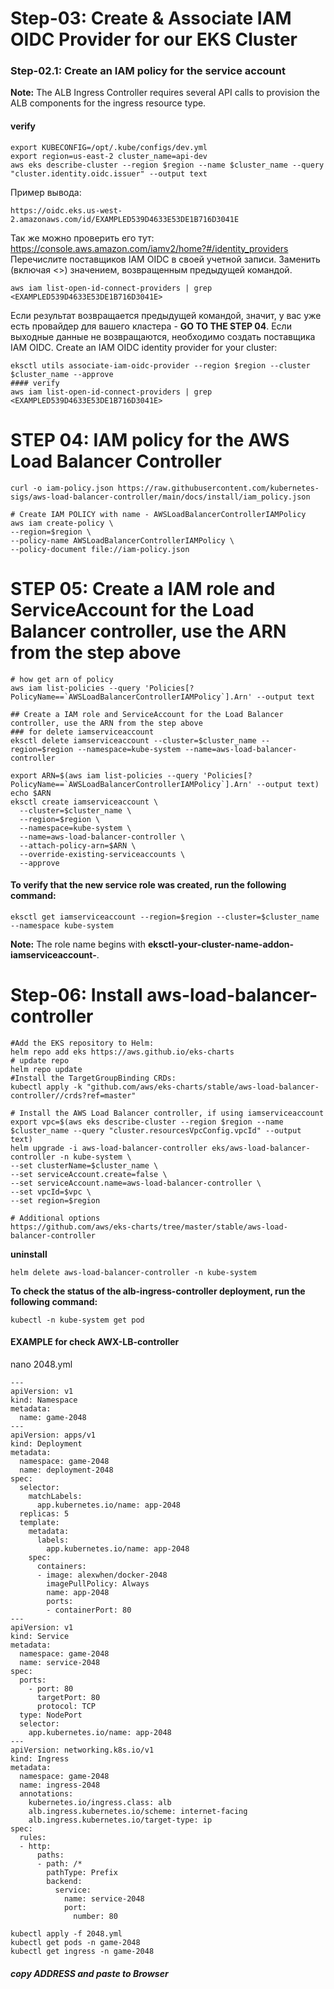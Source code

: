#  Step-03: Create & Associate IAM OIDC Provider for our EKS Cluster
### Step-02.1: Create an IAM policy for the service account 
**Note:** The ALB Ingress Controller requires several API calls to provision the ALB components for the ingress resource type. 
#### verify
```
export KUBECONFIG=/opt/.kube/configs/dev.yml
export region=us-east-2 cluster_name=api-dev
aws eks describe-cluster --region $region --name $cluster_name --query "cluster.identity.oidc.issuer" --output text
```
Пример вывода:
```
https://oidc.eks.us-west-2.amazonaws.com/id/EXAMPLED539D4633E53DE1B716D3041E
```
Так же можно проверить его тут:    
https://console.aws.amazon.com/iamv2/home?#/identity_providers
Перечислите поставщиков IAM  OIDC в своей учетной записи. Заменить <EXAMPLED539D4633E53DE1B716D3041E>(включая <>) значением, возвращенным предыдущей командой.
```
aws iam list-open-id-connect-providers | grep <EXAMPLED539D4633E53DE1B716D3041E>
```
Если результат возвращается предыдущей командой, значит, у вас уже есть провайдер для вашего кластера - **GO TO THE STEP 04**. Если выходные данные не возвращаются, необходимо создать поставщика IAM  OIDC.
Create an IAM OIDC identity provider for your cluster:
```
eksctl utils associate-iam-oidc-provider --region $region --cluster $cluster_name --approve
#### verify
aws iam list-open-id-connect-providers | grep <EXAMPLED539D4633E53DE1B716D3041E>
``` 
# STEP 04:  IAM policy for the AWS Load Balancer Controller
```
curl -o iam-policy.json https://raw.githubusercontent.com/kubernetes-sigs/aws-load-balancer-controller/main/docs/install/iam_policy.json
```
```
# Create IAM POLICY with name - AWSLoadBalancerControllerIAMPolicy
aws iam create-policy \
--region=$region \
--policy-name AWSLoadBalancerControllerIAMPolicy \
--policy-document file://iam-policy.json
```
# STEP 05:  Create a IAM role and ServiceAccount for the Load Balancer controller, use the ARN from the step above
```
# how get arn of policy
aws iam list-policies --query 'Policies[?PolicyName==`AWSLoadBalancerControllerIAMPolicy`].Arn' --output text

## Create a IAM role and ServiceAccount for the Load Balancer controller, use the ARN from the step above
### for delete iamserviceaccount
eksctl delete iamserviceaccount --cluster=$cluster_name --region=$region --namespace=kube-system --name=aws-load-balancer-controller

export ARN=$(aws iam list-policies --query 'Policies[?PolicyName==`AWSLoadBalancerControllerIAMPolicy`].Arn' --output text)
echo $ARN
eksctl create iamserviceaccount \
  --cluster=$cluster_name \
  --region=$region \
  --namespace=kube-system \
  --name=aws-load-balancer-controller \
  --attach-policy-arn=$ARN \
  --override-existing-serviceaccounts \
  --approve
```
####  To verify that the new service role was created, run the following command:
```
eksctl get iamserviceaccount --region=$region --cluster=$cluster_name --namespace kube-system
```
**Note:** The role name begins with **eksctl-your-cluster-name-addon-iamserviceaccount-**.

# Step-06: Install aws-load-balancer-controller

    #Add the EKS repository to Helm:
    helm repo add eks https://aws.github.io/eks-charts
    # update repo
    helm repo update
    #Install the TargetGroupBinding CRDs:
    kubectl apply -k "github.com/aws/eks-charts/stable/aws-load-balancer-controller//crds?ref=master"
    
    # Install the AWS Load Balancer controller, if using iamserviceaccount
    export vpc=$(aws eks describe-cluster --region $region --name $cluster_name --query "cluster.resourcesVpcConfig.vpcId" --output text)
    helm upgrade -i aws-load-balancer-controller eks/aws-load-balancer-controller -n kube-system \
    --set clusterName=$cluster_name \
    --set serviceAccount.create=false \
    --set serviceAccount.name=aws-load-balancer-controller \
    --set vpcId=$vpc \
    --set region=$region
    
    # Additional options
    https://github.com/aws/eks-charts/tree/master/stable/aws-load-balancer-controller
  
**uninstall**
```
helm delete aws-load-balancer-controller -n kube-system
```
**To check the status of the  **alb-ingress-controller**  deployment, run the following command:**
```
kubectl -n kube-system get pod
```
#### EXAMPLE for check AWX-LB-controller
nano 2048.yml
```
---
apiVersion: v1
kind: Namespace
metadata:
  name: game-2048
---
apiVersion: apps/v1
kind: Deployment
metadata:
  namespace: game-2048
  name: deployment-2048
spec:
  selector:
    matchLabels:
      app.kubernetes.io/name: app-2048
  replicas: 5
  template:
    metadata:
      labels:
        app.kubernetes.io/name: app-2048
    spec:
      containers:
      - image: alexwhen/docker-2048
        imagePullPolicy: Always
        name: app-2048
        ports:
        - containerPort: 80
---
apiVersion: v1
kind: Service
metadata:
  namespace: game-2048
  name: service-2048
spec:
  ports:
    - port: 80
      targetPort: 80
      protocol: TCP
  type: NodePort
  selector:
    app.kubernetes.io/name: app-2048
---
apiVersion: networking.k8s.io/v1
kind: Ingress
metadata:
  namespace: game-2048
  name: ingress-2048
  annotations:
    kubernetes.io/ingress.class: alb
    alb.ingress.kubernetes.io/scheme: internet-facing
    alb.ingress.kubernetes.io/target-type: ip
spec:
  rules:
  - http:
      paths:
      - path: /*
        pathType: Prefix
        backend:
          service:
            name: service-2048
            port: 
              number: 80
```
```
kubectl apply -f 2048.yml
kubectl get pods -n game-2048
kubectl get ingress -n game-2048
```
##### copy ADDRESS and paste to Browser
